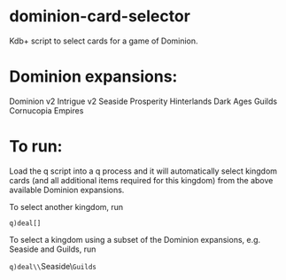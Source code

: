 # dominion-card-selector
Kdb+ script to select cards for a game of Dominion.

# Dominion expansions:
Dominion v2
Intrigue v2
Seaside
Prosperity
Hinterlands
Dark Ages
Guilds
Cornucopia
Empires

# To run:
Load the q script into a q process and it will automatically select kingdom cards (and all additional items required for this kingdom) from the above available Dominion expansions.

To select another kingdom, run

`q)deal[]`

To select a kingdom using a subset of the Dominion expansions, e.g. Seaside and Guilds, run

`q)deal\\`Seaside\\`Guilds`
